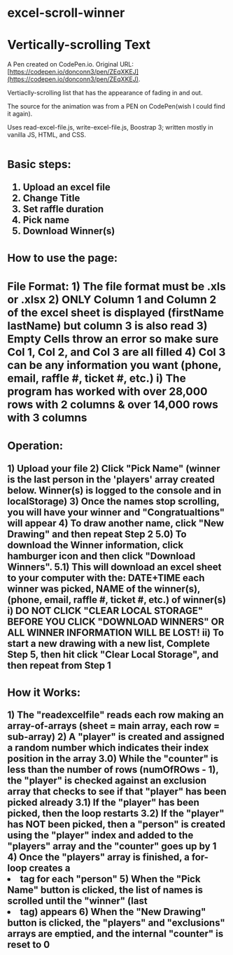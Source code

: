 # excel-scroll-winner

# Vertically-scrolling Text

A Pen created on CodePen.io. Original URL: [https://codepen.io/donconn3/pen/ZEqXKEJ](https://codepen.io/donconn3/pen/ZEqXKEJ).

Vertiaclly-scrolling list that has the appearance of fading in and out.

The source for the animation was from a PEN on CodePen(wish I could find it again).

Uses read-excel-file.js, write-excel-file.js, Boostrap 3; written mostly in vanilla JS, HTML, and CSS. 
<h2><tl;dr><h2>
<h3>Basic steps:</h3>
<ol>
  <li>Upload an excel file</li>
 <li>Change Title</li>
 <li>Set raffle duration</li>
 <li>Pick name</li>
 <li>Download Winner(s) </li>
</ol>
  
<h3>How to use the page:<h3>
File Format:
1) The file format must be .xls or .xlsx
2) ONLY Column 1 and Column 2 of the excel sheet is displayed (firstName lastName) but column 3 is also read
3) Empty Cells throw an error so make sure Col 1, Col 2, and Col 3 are all filled
4) Col 3 can be any information you want (phone, email, raffle #, ticket #, etc.)
i) The program has worked with over 28,000 rows with 2 columns & over 14,000 rows with 3 columns

  <h3>Operation:</h3>
1) Upload your file
2) Click "Pick Name" (winner is the last person in the 'players' array created below. Winner(s) is logged to the console and in localStorage)
3) Once the names stop scrolling, you will have your winner and "Congratualtions" will appear
4) To draw another name, click "New Drawing" and then repeat Step 2
5.0) To download the Winner information, click hamburger icon and then click "Download Winners".
5.1) This will download an excel sheet to your computer with the: DATE+TIME each winner was picked, NAME of the winner(s),(phone, email, raffle #, ticket #, etc.) of winner(s) 
<strong>i) DO NOT CLICK "CLEAR LOCAL STORAGE" BEFORE YOU CLICK "DOWNLOAD WINNERS" OR ALL WINNER INFORMATION WILL BE LOST!</strong>
ii) To start a new drawing with a new list, Complete Step 5, then hit click "Clear Local Storage", and then repeat from Step 1

  <h3>How it Works:</h3>
1) The "readexcelfile" reads each row making an array-of-arrays (sheet = main array, each row = sub-array)
2) A "player" is created and assigned a random number which indicates their index position in the array
3.0) While the "counter" is less than the number of rows (numOfROws - 1), 
    the "player" is checked against an exclusion array that checks to see if that "player" has been picked already
3.1) If the "player" has been picked, then the loop restarts
3.2) If the "player" has NOT been picked, then a "person" is created using the "player" index 
    and added to the "players" array and the "counter" goes up by 1
4) Once the "players" array is finished, a for-loop creates a <li> tag for each "person"
5) When the "Pick Name" button is clicked, the list of names is scrolled until the "winner" (last <li> tag) appears
6) When the "New Drawing" button is clicked, the "players" and  "exclusions" arrays are emptied, and the internal "counter" is reset to 0

